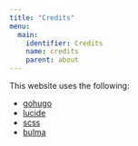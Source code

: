 ```yaml
---
title: "Credits"
menu:
  main:
    identifier: Credits
    name: credits
    parent: about
---
```


This website uses the following:

- [gohugo](https://gohugo.io/)
- [lucide](https://lucide.dev/)
- [scss](https://sass-lang.com/)
- [bulma](https://bulma.io/)
